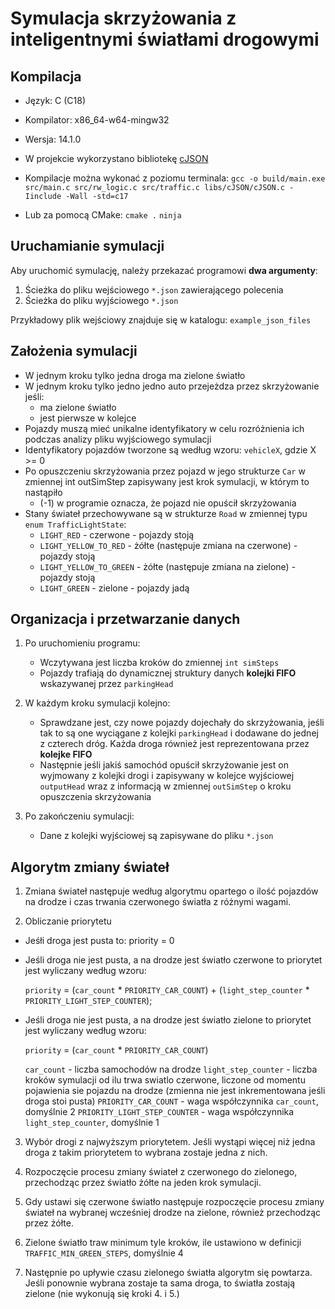 # Symulacja skrzyżowania z inteligentnymi światłami drogowymi

## Kompilacja
- Język: C (C18)
- Kompilator: x86_64-w64-mingw32
- Wersja: 14.1.0

- W projekcie wykorzystano bibliotekę [cJSON](https://github.com/DaveGamble/cJSON)

- Kompilacje można wykonać z poziomu terminala:
`gcc -o build/main.exe src/main.c src/rw_logic.c src/traffic.c libs/cJSON/cJSON.c -Iinclude -Wall -std=c17`

- Lub za pomocą CMake:
`cmake .`
`ninja`



## Uruchamianie symulacji

Aby uruchomić symulację, należy przekazać programowi **dwa argumenty**:

1. Ścieżka do pliku wejściowego `*.json` zawierającego polecenia
2. Ścieżka do pliku wyjściowego `*.json`

Przykładowy plik wejściowy znajduje się w katalogu: `example_json_files`



## Założenia symulacji
- W jednym kroku tylko jedna droga ma zielone światło
- W jednym kroku tylko jedno jedno auto przejeżdza przez skrzyżowanie jeśli:
  - ma zielone światło
  - jest pierwsze w kolejce
- Pojazdy muszą mieć unikalne identyfikatory w celu rozróżnienia ich podczas analizy pliku wyjściowego symulacji
- Identyfikatory pojazdów tworzone są według wzoru: `vehicleX`, gdzie X >= 0
- Po opuszczeniu skrzyżowania przez pojazd w jego strukturze `Car` w zmiennej int outSimStep zapisywany jest krok symulacji, w którym to nastąpiło
  - (-1) w programie oznacza, że pojazd nie opuścił skrzyżowania
- Stany świateł przechowywane są w strukturze `Road` w zmiennej typu `enum TrafficLightState`:
  - `LIGHT_RED` - czerwone - pojazdy stoją
  - `LIGHT_YELLOW_TO_RED` - żółte (następuje zmiana na czerwone) - pojazdy stoją
  - `LIGHT_YELLOW_TO_GREEN` - żółte (następuje zmiana na zielone) - pojazdy stoją
  - `LIGHT_GREEN` - zielone - pojazdy jadą
  


##  Organizacja i przetwarzanie danych

1. Po uruchomieniu programu:
   - Wczytywana jest liczba kroków do zmiennej `int simSteps`
   - Pojazdy trafiają do dynamicznej struktury danych **kolejki FIFO** wskazywanej przez `parkingHead`

2. W każdym kroku symulacji kolejno:
   - Sprawdzane jest, czy nowe pojazdy dojechały do skrzyżowania, jeśli tak to są one wyciągane z kolejki `parkingHead` i dodawane do jednej z czterech dróg. Każda droga również jest reprezentowana przez **kolejke FIFO**
    - Następnie jeśli jakiś samochód opuścił skrzyżowanie jest on wyjmowany z kolejki drogi i zapisywany w kolejce wyjściowej `outputHead` wraz z informacją w zmiennej `outSimStep` o kroku opuszczenia skrzyżowania

3. Po zakończeniu symulacji:
   - Dane z kolejki wyjściowej są zapisywane do pliku `*.json`



## Algorytm zmiany świateł

1. Zmiana świateł następuje według algorytmu opartego o ilość pojazdów na drodze i czas trwania czerwonego światła z różnymi wagami.

2. Obliczanie priorytetu
  - Jeśłi droga jest pusta to: priority = 0
  - Jeśli droga nie jest pusta, a na drodze jest światło czerwone to priorytet jest wyliczany według wzoru:

    `priority` = (`car_count` * `PRIORITY_CAR_COUNT`) + (`light_step_counter` * `PRIORITY_LIGHT_STEP_COUNTER`);

  - Jeśli droga nie jest pusta, a na drodze jest światło zielone to priorytet jest wyliczany według wzoru:

    `priority` = (`car_count` * `PRIORITY_CAR_COUNT`)

    `car_count` - liczba samochodów na drodze
    `light_step_counter` - liczba kroków symulacji od ilu trwa swiatlo czerwone, liczone od momentu pojawienia sie pojazdu na drodze (zmienna nie jest inkrementowana jeśli droga stoi pusta)
    `PRIORITY_CAR_COUNT` - waga współczynnika `car_count`, domyślnie 2
    `PRIORITY_LIGHT_STEP_COUNTER` - waga współczynnika `light_step_counter`, domyślnie 1

3. Wybór drogi z najwyższym priorytetem. Jeśli wystąpi więcej niż jedna droga z takim priorytetem to wybrana zostaje jedna z nich.

4. Rozpoczęcie procesu zmiany świateł z czerwonego do zielonego, przechodząc przez światło żółte na jeden krok symulacji.

5. Gdy ustawi się czerwone światło następuje rozpoczęcie procesu zmiany świateł na wybranej wcześniej drodze na zielone, również przechodząc przez żółte.

6. Zielone światło traw minimum tyle kroków, ile ustawiono w definicji `TRAFFIC_MIN_GREEN_STEPS`, domyślnie 4

7. Następnie po upływie czasu zielonego światła algorytm się powtarza. Jeśli ponownie wybrana zostaje ta sama droga, to światła zostają zielone (nie wykonują się kroki 4. i 5.)
